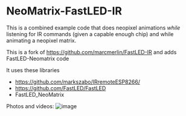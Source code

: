 NeoMatrix-FastLED-IR
====================
This is a combined example code that does neopixel animations _while_ listening for IR commands (given a capable enough chip)
and while animating a neopixel matrix.

This is a fork of https://github.com/marcmerlin/FastLED-IR and adds FastLED-Neomatrix code

It uses these libraries
- https://github.com/markszabo/IRremoteESP8266/
- https://github.com/FastLED/FastLED
- FastLED_NeoMatrix

Photos and videos:
![image](https://cloud.githubusercontent.com/assets/1369412/26763577/e6b234c4-4909-11e7-98cc-58e2bf450e3f.png)
